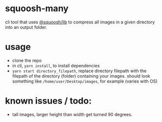 # squoosh-many
cli tool that uses [@squoosh/lib](https://github.com/GoogleChromeLabs/squoosh/tree/dev/libsquoosh) to compress all images in a given directory into an output folder.

# usage
- clone the repo
- in cli, `yarn install`, to install dependencies
- `yarn start directory_filepath`, replace directory filepath with the filepath of the directory (folder) containing your images. should look something like `/home/user/Desktop/images`, for example (varies with OS)

# known issues / todo:
- tall images, larger height than width get turned 90 degrees.